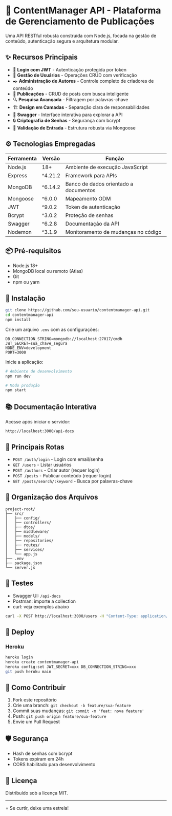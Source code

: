 # 🧾 ContentManager API - Plataforma de Gerenciamento de Publicações

Uma API RESTful robusta construída com Node.js, focada na gestão de conteúdo, autenticação segura e arquitetura modular.

## ✨ Recursos Principais

- 🔐 **Login com JWT** - Autenticação protegida por token
- 👤 **Gestão de Usuários** - Operações CRUD com verificação
- ✒️ **Administração de Autores** - Controle completo de criadores de conteúdo
- 📰 **Publicações** - CRUD de posts com busca inteligente
- 🔍 **Pesquisa Avançada** - Filtragem por palavras-chave
- 🏗️ **Design em Camadas** - Separação clara de responsabilidades
- 📑 **Swagger** - Interface interativa para explorar a API
- 🔒 **Criptografia de Senhas** - Segurança com bcrypt
- 🧾 **Validação de Entrada** - Estrutura robusta via Mongoose

## ⚙️ Tecnologias Empregadas

| Ferramenta | Versão | Função |
|------------|--------|--------|
| Node.js | 18+ | Ambiente de execução JavaScript |
| Express | ^4.21.2 | Framework para APIs |
| MongoDB | ^6.14.2 | Banco de dados orientado a documentos |
| Mongoose | ^6.0.0 | Mapeamento ODM |
| JWT | ^9.0.2 | Token de autenticação |
| Bcrypt | ^3.0.2 | Proteção de senhas |
| Swagger | ^6.2.8 | Documentação da API |
| Nodemon | ^3.1.9 | Monitoramento de mudanças no código |

## 📦 Pré-requisitos

- Node.js 18+
- MongoDB local ou remoto (Atlas)
- Git
- npm ou yarn

## 🚧 Instalação

```bash
git clone https://github.com/seu-usuario/contentmanager-api.git
cd contentmanager-api
npm install
```

Crie um arquivo `.env` com as configurações:

```env
DB_CONNECTION_STRING=mongodb://localhost:27017/cmdb
JWT_SECRET=sua_chave_segura
NODE_ENV=development
PORT=3000
```

Inicie a aplicação:

```bash
# Ambiente de desenvolvimento
npm run dev

# Modo produção
npm start
```

## 📚 Documentação Interativa

Acesse após iniciar o servidor:

```
http://localhost:3000/api-docs
```

## 🔗 Principais Rotas

- `POST /auth/login` - Login com email/senha
- `GET /users` - Listar usuários
- `POST /authors` - Criar autor (requer login)
- `POST /posts` - Publicar conteúdo (requer login)
- `GET /posts/search/:keyword` - Busca por palavras-chave

## 🧱 Organização dos Arquivos

```
project-root/
├── src/
│   ├── config/
│   ├── controllers/
│   ├── dtos/
│   ├── middleware/
│   ├── models/
│   ├── repositories/
│   ├── routes/
│   ├── services/
│   └── app.js
├── .env
├── package.json
└── server.js
```

## 🧪 Testes

- Swagger UI: `/api-docs`
- Postman: importe a collection
- curl: veja exemplos abaixo

```bash
curl -X POST http://localhost:3000/users -H "Content-Type: application/json" -d '{"name": "Ana", "email": "ana@email.com", "password": "123456"}'
```

## 🚀 Deploy

### Heroku

```bash
heroku login
heroku create contentmanager-api
heroku config:set JWT_SECRET=xxx DB_CONNECTION_STRING=xxx
git push heroku main
```

## 🤝 Como Contribuir

1. Fork este repositório
2. Crie uma branch: `git checkout -b feature/sua-feature`
3. Commit suas mudanças: `git commit -m 'feat: nova feature'`
4. Push: `git push origin feature/sua-feature`
5. Envie um Pull Request

## 🛡️ Segurança

- Hash de senhas com bcrypt
- Tokens expiram em 24h
- CORS habilitado para desenvolvimento

## 📌 Licença

Distribuído sob a licença MIT.

---

⭐ Se curtir, deixe uma estrela!